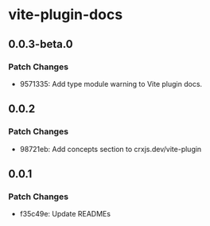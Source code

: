 # vite-plugin-docs

## 0.0.3-beta.0

### Patch Changes

- 9571335: Add type module warning to Vite plugin docs.

## 0.0.2

### Patch Changes

- 98721eb: Add concepts section to crxjs.dev/vite-plugin

## 0.0.1

### Patch Changes

- f35c49e: Update READMEs
